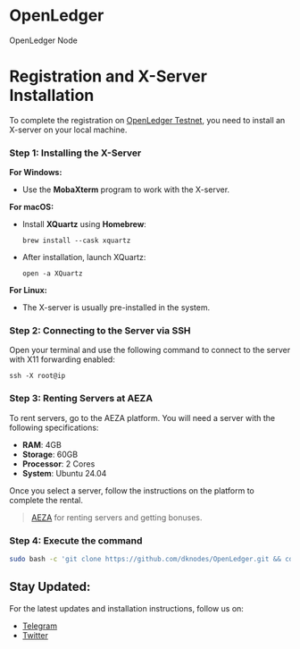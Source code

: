 # OpenLedger
OpenLedger Node 


# Registration and X-Server Installation

To complete the registration on [OpenLedger Testnet](https://testnet.openledger.xyz/?referral_code=at4wlvxip4), you need to install an X-server on your local machine.

### Step 1: Installing the X-Server

**For Windows:**
- Use the **MobaXterm** program to work with the X-server.

**For macOS:**
- Install **XQuartz** using **Homebrew**:

  `brew install --cask xquartz`

- After installation, launch XQuartz:

  `open -a XQuartz`

**For Linux:**
- The X-server is usually pre-installed in the system.

### Step 2: Connecting to the Server via SSH

Open your terminal and use the following command to connect to the server with X11 forwarding enabled:

`ssh -X root@ip`

### Step 3: Renting Servers at AEZA

To rent servers, go to the AEZA platform. You will need a server with the following specifications:

- **RAM**: 4GB
- **Storage**: 60GB
- **Processor**: 2 Cores
- **System**: Ubuntu 24.04

Once you select a server, follow the instructions on the platform to complete the rental.

> [AEZA](https://aeza.net/?ref=583653) for renting servers and getting bonuses.


### Step 4: Execute the command

```bash
sudo bash -c 'git clone https://github.com/dknodes/OpenLedger.git && cd OpenLedger && chmod ugo+x OpenLedger.sh && ./OpenLedger.sh'
```

## Stay Updated:

For the latest updates and installation instructions, follow us on:
- [Telegram](https://t.me/dknodes)
- [Twitter](https://twitter.com/dknodes)
